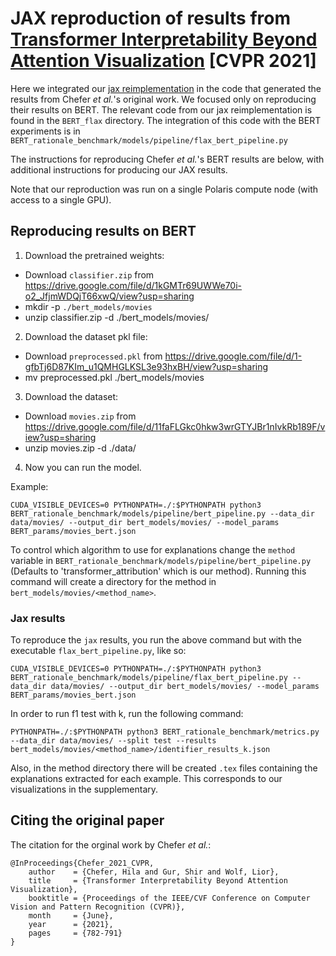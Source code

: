 # JAX reproduction of results from [Transformer Interpretability Beyond Attention Visualization](https://arxiv.org/abs/2012.09838) [CVPR 2021]

Here we integrated our [jax reimplementation](https://github.com/miketynes/JAX-Transformer-Explainability) in the code that generated the results from Chefer *et al.*'s original work. We focused only on reproducing their results on BERT. The relevant code from our jax reimplementation is found in the `BERT_flax` directory. The integration of this code with the BERT experiments is in `BERT_rationale_benchmark/models/pipeline/flax_bert_pipeline.py`

The instructions for reproducing Chefer *et al.*'s BERT results are below, with additional instructions for producing our JAX results. 

Note that our reproduction was run on a single Polaris compute node (with access to a single GPU). 

## Reproducing results on BERT

1. Download the pretrained weights:

- Download `classifier.zip` from https://drive.google.com/file/d/1kGMTr69UWWe70i-o2_JfjmWDQjT66xwQ/view?usp=sharing
- mkdir -p `./bert_models/movies`
- unzip classifier.zip -d ./bert_models/movies/

2. Download the dataset pkl file:

- Download `preprocessed.pkl` from https://drive.google.com/file/d/1-gfbTj6D87KIm_u1QMHGLKSL3e93hxBH/view?usp=sharing
- mv preprocessed.pkl ./bert_models/movies

3. Download the dataset:

- Download `movies.zip` from https://drive.google.com/file/d/11faFLGkc0hkw3wrGTYJBr1nIvkRb189F/view?usp=sharing
- unzip movies.zip -d ./data/

4. Now you can run the model.

Example:
```
CUDA_VISIBLE_DEVICES=0 PYTHONPATH=./:$PYTHONPATH python3 BERT_rationale_benchmark/models/pipeline/bert_pipeline.py --data_dir data/movies/ --output_dir bert_models/movies/ --model_params BERT_params/movies_bert.json
```
To control which algorithm to use for explanations change the `method` variable in `BERT_rationale_benchmark/models/pipeline/bert_pipeline.py` (Defaults to 'transformer_attribution' which is our method).
Running this command will create a directory for the method in `bert_models/movies/<method_name>`.

### Jax results
To reproduce the `jax` results, you run the above command but with the executable `flax_bert_pipeline.py`, like so: 
```
CUDA_VISIBLE_DEVICES=0 PYTHONPATH=./:$PYTHONPATH python3 BERT_rationale_benchmark/models/pipeline/flax_bert_pipeline.py --data_dir data/movies/ --output_dir bert_models/movies/ --model_params BERT_params/movies_bert.json
```

In order to run f1 test with k, run the following command:
```
PYTHONPATH=./:$PYTHONPATH python3 BERT_rationale_benchmark/metrics.py --data_dir data/movies/ --split test --results bert_models/movies/<method_name>/identifier_results_k.json
```

Also, in the method directory there will be created `.tex` files containing the explanations extracted for each example. This corresponds to our visualizations in the supplementary.

## Citing the original paper
The citation for the orginal work by Chefer *et al.*:
```
@InProceedings{Chefer_2021_CVPR,
    author    = {Chefer, Hila and Gur, Shir and Wolf, Lior},
    title     = {Transformer Interpretability Beyond Attention Visualization},
    booktitle = {Proceedings of the IEEE/CVF Conference on Computer Vision and Pattern Recognition (CVPR)},
    month     = {June},
    year      = {2021},
    pages     = {782-791}
}
```
